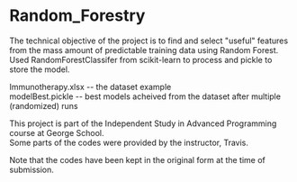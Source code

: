 # Random_Forestry
The technical objective of the project is to find and select "useful" features from the mass amount of predictable training data using Random Forest.<br>
Used RandomForestClassifer from scikit-learn to process and pickle to store the model.<br>

Immunotherapy.xlsx -- the dataset example<br>
modelBest.pickle -- best models acheived from the dataset after multiple (randomized) runs<br>

This project is part of the Independent Study in Advanced Programming course at George School.<br>
Some parts of the codes were provided by the instructor, Travis.<br>

Note that the codes have been kept in the original form at the time of submission.
